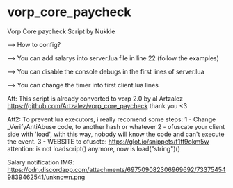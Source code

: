 # vorp_core_paycheck
Vorp Core paycheck Script by Nukkle

--> How to config?

--> You can add salarys into server.lua file in line 22 (follow the examples)





--> You can disable the console debugs in the first lines of server.lua






--> You can change the timer into first client.lua lines


Att: This script is already converted to vorp 2.0 by al Artzalez
https://github.com/Artzalez/vorp_core_paycheck
thank you <3

Att2: To prevent lua executors, i really recomend some steps:
1 - Change _VerifyAntiAbuse code, to another hash or whatever 
2 - ofuscate your client side with 'load', with this way, nobody will know the code and can't execute the event.
3 - WEBSITE to ofuscte: https://glot.io/snippets/f1tt9okm5w attention: is not loadscript() anymore, now is load("string")()

Salary notification IMG: https://cdn.discordapp.com/attachments/697509082306969692/733754549839462541/unknown.png
